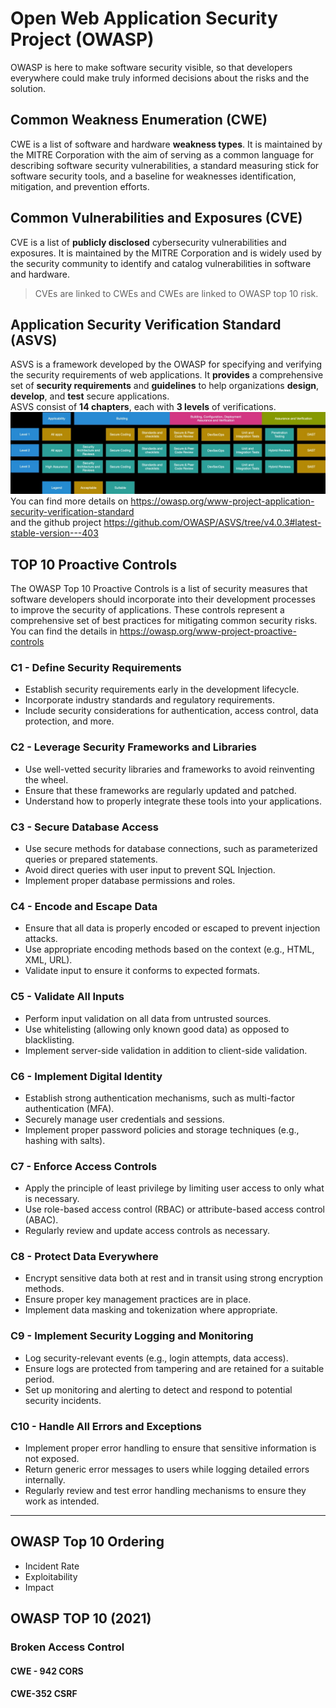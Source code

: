 # Open Web Application Security Project (OWASP)
OWASP is here to make software security visible, so that developers everywhere could make truly informed decisions about the risks and the solution.
 
## Common Weakness Enumeration (CWE)
CWE is a list of software and hardware **weakness types**. It is maintained by the MITRE Corporation with the aim of serving as a common language for describing software security vulnerabilities, a standard measuring stick for software security tools, and a baseline for weaknesses identification, mitigation, and prevention efforts.

## Common Vulnerabilities and Exposures (CVE)
CVE is a list of **publicly disclosed** cybersecurity vulnerabilities and exposures. It is maintained by the MITRE Corporation and is widely used by the security community to identify and catalog vulnerabilities in software and hardware.

> CVEs are linked to CWEs and CWEs are linked to OWASP top 10 risk.

## Application Security Verification Standard (ASVS)
ASVS is a framework developed by the OWASP for specifying and verifying the security requirements of web applications. It **provides** a comprehensive set of **security requirements** and **guidelines** to help organizations **design**, **develop**, and **test** secure applications.<br>
ASVS consist of **14 chapters**, each with **3 levels** of verifications.<br>
![ASVS](assets/images/ASVS-01.jpg)
You can find more details on https://owasp.org/www-project-application-security-verification-standard <br>
and the github project https://github.com/OWASP/ASVS/tree/v4.0.3#latest-stable-version---403

## TOP 10 Proactive Controls
The OWASP Top 10 Proactive Controls is a list of security measures that software developers should incorporate into their development processes to improve the security of applications. These controls represent a comprehensive set of best practices for mitigating common security risks.<br>
You can find the details in https://owasp.org/www-project-proactive-controls

### C1 - Define Security Requirements
- Establish security requirements early in the development lifecycle.
- Incorporate industry standards and regulatory requirements.
- Include security considerations for authentication, access control, data protection, and more.
### C2 - Leverage Security Frameworks and Libraries
- Use well-vetted security libraries and frameworks to avoid reinventing the wheel.
- Ensure that these frameworks are regularly updated and patched.
- Understand how to properly integrate these tools into your applications.
### C3 - Secure Database Access
- Use secure methods for database connections, such as parameterized queries or prepared statements.
- Avoid direct queries with user input to prevent SQL Injection.
- Implement proper database permissions and roles.
### C4 - Encode and Escape Data
- Ensure that all data is properly encoded or escaped to prevent injection attacks.
- Use appropriate encoding methods based on the context (e.g., HTML, XML, URL).
- Validate input to ensure it conforms to expected formats.
### C5 - Validate All Inputs
- Perform input validation on all data from untrusted sources.
- Use whitelisting (allowing only known good data) as opposed to blacklisting.
- Implement server-side validation in addition to client-side validation.
### C6 - Implement Digital Identity
- Establish strong authentication mechanisms, such as multi-factor authentication (MFA).
- Securely manage user credentials and sessions.
- Implement proper password policies and storage techniques (e.g., hashing with salts).
### C7 - Enforce Access Controls
- Apply the principle of least privilege by limiting user access to only what is necessary.
- Use role-based access control (RBAC) or attribute-based access control (ABAC).
- Regularly review and update access controls as necessary.
### C8 - Protect Data Everywhere
- Encrypt sensitive data both at rest and in transit using strong encryption methods.
- Ensure proper key management practices are in place.
- Implement data masking and tokenization where appropriate.
### C9 - Implement Security Logging and Monitoring
- Log security-relevant events (e.g., login attempts, data access).
- Ensure logs are protected from tampering and are retained for a suitable period.
- Set up monitoring and alerting to detect and respond to potential security incidents.
### C10 - Handle All Errors and Exceptions
- Implement proper error handling to ensure that sensitive information is not exposed.
- Return generic error messages to users while logging detailed errors internally.
- Regularly review and test error handling mechanisms to ensure they work as intended.
---




## OWASP Top 10 Ordering
- Incident Rate
- Exploitability
- Impact


## OWASP TOP 10 (2021)
### Broken Access Control

#### CWE - 942 CORS
#### CWE-352 CSRF



